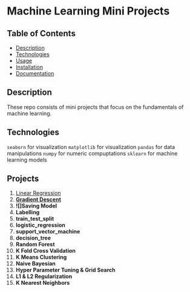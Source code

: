 # Machine Learning Mini Projects

## Table of Contents

- [Description](#description)
- [Technologies](#technologies)
- [Usage](#usage)
- [Installation](#installation)
- [Documentation](#documentation)

## Description

These repo consists of  mini projects that focus on the fundamentals of machine learning.

## Technologies
`seaborn` for visualization
`matplotlib` for visualization
`pandas` for data manipulations
`numpy` for numeric compuptations
`sklearn` for machine learning models


## Projects

1. [Linear Regression](https://github.com/Eben-Success/Machine_Learning_Mini_Projects/tree/master/1.%20Linear%20Regression)
2. **[Gradient Descent](https://github.com/Eben-Success/Machine_Learning_Mini_Projects/tree/master/2.%20Gradient%20Descent)**
3.  **![]Saving Model**
4.  **Labelling**
5.  **train_test_split**
6.  **logistic_regression**
7.  **support_vector_machine**
8.  **decision_tree**
9.  **Random Forest**
10.  **K Fold Cross Validation**
11.  **K Means Clustering**
12.  **Naive Bayesian**
13.  **Hyper Parameter Tuning & Grid Search**
14.  **L1 & L2 Regularization**
15.  **K Nearest Neighbors**

